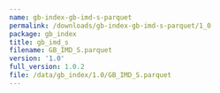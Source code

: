 ```yaml
---
name: gb-index-gb-imd-s-parquet
permalink: /downloads/gb-index-gb-imd-s-parquet/1_0
package: gb_index
title: gb_imd_s
filename: GB_IMD_S.parquet
version: '1.0'
full_version: 1.0.2
file: /data/gb_index/1.0/GB_IMD_S.parquet
---
```

